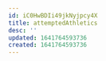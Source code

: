 ```yaml
---
id: iC0HwBDIi49jkNyjpcy4X
title: attemptedAthletics
desc: ''
updated: 1641764593736
created: 1641764593736
---
```


